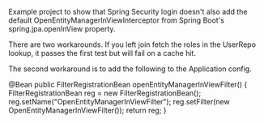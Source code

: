 Example project to show that Spring Security login doesn't also add the default OpenEntityManagerInViewInterceptor from Spring Boot's spring.jpa.openInView property.

There are two workarounds. If you left join fetch the roles in the UserRepo lookup, it passes the first test but will fail on a cache hit.

The second workaround is to add the following to the Application config.

 @Bean
  public FilterRegistrationBean openEntityManagerInViewFilter() {
      FilterRegistrationBean reg = new FilterRegistrationBean();
      reg.setName("OpenEntityManagerInViewFilter");
      reg.setFilter(new OpenEntityManagerInViewFilter());
      return reg;
  }
